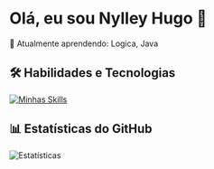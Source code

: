 # Olá, eu sou Nylley Hugo 👋

🌱 Atualmente aprendendo: Logica, Java   

## 🛠 Habilidades e Tecnologias

[![Minhas Skills](https://skillicons.dev/icons?i=linux,java,debian,ubutun,github)](https://skillicons.dev)

## 📊 Estatísticas do GitHub

![Estatísticas](https://github-readme-stats.vercel.app/api?username=seu-usuario&show_icons=true&theme=default)
